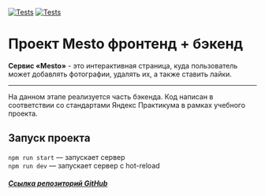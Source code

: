 [![Tests](../../actions/workflows/tests-13-sprint.yml/badge.svg)](../../actions/workflows/tests-13-sprint.yml) [![Tests](../../actions/workflows/tests-14-sprint.yml/badge.svg)](../../actions/workflows/tests-14-sprint.yml)

# Проект Mesto фронтенд + бэкенд

**Сервис «Mesto»** - это интерактивная страница, куда пользователь может добавлять фотографии, удалять их, а также ставить лайки.

---

На данном этапе реализуется часть бэкенда.
Код написан в соответствии со стандартами Яндекс Практикума в рамках учебного проекта.

## Запуск проекта

`npm run start` — запускает сервер  
`npm run dev` — запускает сервер с hot-reload

##### [Ссылка репозиторий GitHub](https://github.com/Yanika90/express-mesto-gha.git)
